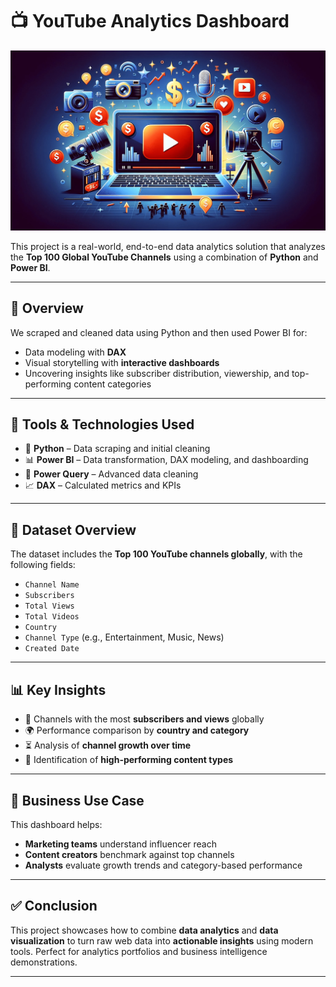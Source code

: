 # 📺 YouTube  Analytics Dashboard
![Banner](https://raw.githubusercontent.com/Prachibansal11/YouTube-Analytics-Dashboard-Using-Power-BI/4ce0e51a581373d0f74d80121900471dff7a4e80/youtube%20image.jpg)

This project is a real-world, end-to-end data analytics solution that analyzes the **Top 100 Global YouTube Channels** using a combination of **Python** and **Power BI**.

---

## 🚀 Overview

We scraped and cleaned data using Python and then used Power BI for:

- Data modeling with **DAX**
- Visual storytelling with **interactive dashboards**
- Uncovering insights like subscriber distribution, viewership, and top-performing content categories

---

## 🧰 Tools & Technologies Used

- 🐍 **Python** – Data scraping and initial cleaning  
- 📊 **Power BI** – Data transformation, DAX modeling, and dashboarding  
- 🧼 **Power Query** – Advanced data cleaning  
- 📈 **DAX** – Calculated metrics and KPIs

---

## 📁 Dataset Overview

The dataset includes the **Top 100 YouTube channels globally**, with the following fields:

- `Channel Name`
- `Subscribers`
- `Total Views`
- `Total Videos`
- `Country`
- `Channel Type` (e.g., Entertainment, Music, News)
- `Created Date`

---

## 📊 Key Insights

- 🎯 Channels with the most **subscribers and views** globally
- 🌍 Performance comparison by **country and category**
- ⏳ Analysis of **channel growth over time**
- 📌 Identification of **high-performing content types**

---

## 📌 Business Use Case

This dashboard helps:

- **Marketing teams** understand influencer reach
- **Content creators** benchmark against top channels
- **Analysts** evaluate growth trends and category-based performance


---

## ✅ Conclusion

This project showcases how to combine **data analytics** and **data visualization** to turn raw web data into **actionable insights** using modern tools. Perfect for analytics portfolios and business intelligence demonstrations.

---

